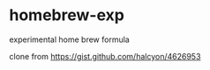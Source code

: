 homebrew-exp
============

experimental home brew formula

clone from https://gist.github.com/halcyon/4626953
